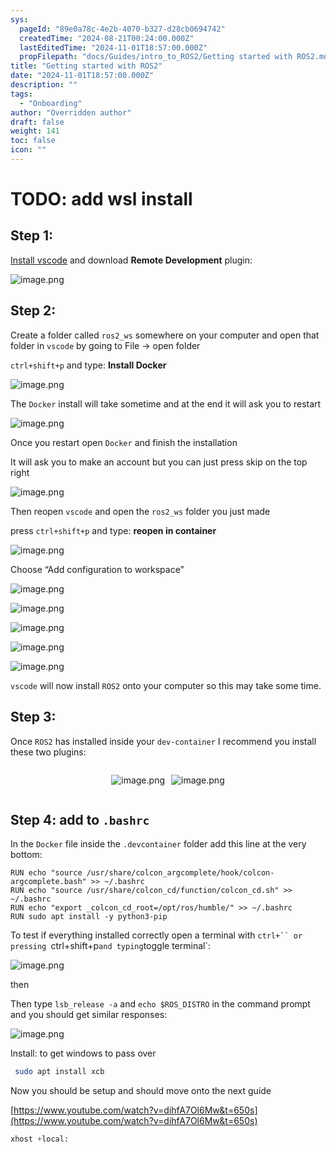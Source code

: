 ```yaml
---
sys:
  pageId: "89e0a78c-4e2b-4070-b327-d28cb0694742"
  createdTime: "2024-08-21T00:24:00.000Z"
  lastEditedTime: "2024-11-01T18:57:00.000Z"
  propFilepath: "docs/Guides/intro_to_ROS2/Getting started with ROS2.md"
title: "Getting started with ROS2"
date: "2024-11-01T18:57:00.000Z"
description: ""
tags:
  - "Onboarding"
author: "Overridden author"
draft: false
weight: 141
toc: false
icon: ""
---
```


# TODO: add wsl install

## Step 1:

[Install vscode](https://code.visualstudio.com/download) and download **Remote Development** plugin:

![image.png](https://prod-files-secure.s3.us-west-2.amazonaws.com/d518164a-d88e-44d1-a4ee-3adb3bd8bce0/efb52993-1881-4a40-b95e-6f020334f022/image.png?X-Amz-Algorithm=AWS4-HMAC-SHA256&X-Amz-Content-Sha256=UNSIGNED-PAYLOAD&X-Amz-Credential=ASIAZI2LB466Q25KDL3C%2F20250213%2Fus-west-2%2Fs3%2Faws4_request&X-Amz-Date=20250213T181030Z&X-Amz-Expires=3600&X-Amz-Security-Token=IQoJb3JpZ2luX2VjEPL%2F%2F%2F%2F%2F%2F%2F%2F%2F%2FwEaCXVzLXdlc3QtMiJIMEYCIQC87UaZhw%2FVB8FQEoIpJ5cz6pIk3N9tXh1dCO436perLwIhAM92msiww6ZQyMlaGxbWBmXi86NmAi5IqttOy6mIS%2FHyKv8DCBsQABoMNjM3NDIzMTgzODA1Igxoa3A4%2BNAIrnJMAasq3ANgos85MWwDxrD9ip5pDTASlL1uVgIP0q5AP02OOwq%2BHyNJgIcTKAfPiGUmKjMU70jcRjnVAWt7cq%2BhdQlUV639K1iqTMavPXZkt8EVjMWPZSH6TPgSx%2Fp3yS8b34eOiMN6CO1t5LEtEz3r8w70Aa9ktnPsYdRGWK4YnlthTheAk7FaPKr7R1x88r4V%2FVhFr08msypalot%2FwMzNCam3Nhh%2BHVXuVxgE7kk0UgNk8jshAYl8WYa88xh1SPGgUj1XQFpqMW8OXRxdlWuSaItvU6qVEqZSGQrdR8GpTU8Ya%2BL1D8wrBseT0NaLEclkNgEUv93iOVgVxG7JQ5FK3fW6bbgzy1E4PMvDcxyuToCpulsaMLYEmlh5IMzC8Zgoo7z3XrvrFzsQKYw2DWsgP71%2Fnb5ze3%2FbgDnwd44Yvnpas6X4ZTcACyUOf76OFCN7W5cm%2FF%2Fag1FCrNfadGgxbqfntNc9a1%2BJeM6NLImo%2BS%2B5aENLhBAZL3K9EZOK5Rl6UXXTw77rHZa01%2FDCIGzItfSDkXTPs4pVa0tkDo1xeOtwNs8w%2BTMpDKBsnrAT12xIe1hWM4ETIEs0nK3K2F%2F3ClaneZ%2Fq5lYgprs4mCikVHDtzqDSizoc1AshZBTIChJYXDCC37i9BjqkASo6ebX1B5j6bS4AeqOL3jq88YHbvKHian0icQ8dL8BG%2Bgpk%2FtAyDEVlwEwcNNTXkKuWWdL%2FWHlyQCViA2jwFYyfikdYtJoDJlRBXAcCmVNVEZ6Eo3IKAJm6LXmttZTJzwCmnzvGEbpOPLAAjVC5JkAIR8GeuGDrTTuLeO1Ei0i3qAxGnrroa4TCCt3eYMUvEUiSdjJMmDnrxnTRGwNXS5SYlwoh&X-Amz-Signature=558d13f7b075da949c5e643cb8d07c0006482c85012549a4990d48667d2abc41&X-Amz-SignedHeaders=host&x-id=GetObject)

## Step 2:

Create a folder called `ros2_ws` somewhere on your computer and open that folder in `vscode` by going to File → open folder 

`ctrl+shift+p` and type: **Install Docker**

![image.png](https://prod-files-secure.s3.us-west-2.amazonaws.com/d518164a-d88e-44d1-a4ee-3adb3bd8bce0/2269dc0e-1cd5-47ff-bceb-c04ad9b2eab0/image.png?X-Amz-Algorithm=AWS4-HMAC-SHA256&X-Amz-Content-Sha256=UNSIGNED-PAYLOAD&X-Amz-Credential=ASIAZI2LB466Q25KDL3C%2F20250213%2Fus-west-2%2Fs3%2Faws4_request&X-Amz-Date=20250213T181030Z&X-Amz-Expires=3600&X-Amz-Security-Token=IQoJb3JpZ2luX2VjEPL%2F%2F%2F%2F%2F%2F%2F%2F%2F%2FwEaCXVzLXdlc3QtMiJIMEYCIQC87UaZhw%2FVB8FQEoIpJ5cz6pIk3N9tXh1dCO436perLwIhAM92msiww6ZQyMlaGxbWBmXi86NmAi5IqttOy6mIS%2FHyKv8DCBsQABoMNjM3NDIzMTgzODA1Igxoa3A4%2BNAIrnJMAasq3ANgos85MWwDxrD9ip5pDTASlL1uVgIP0q5AP02OOwq%2BHyNJgIcTKAfPiGUmKjMU70jcRjnVAWt7cq%2BhdQlUV639K1iqTMavPXZkt8EVjMWPZSH6TPgSx%2Fp3yS8b34eOiMN6CO1t5LEtEz3r8w70Aa9ktnPsYdRGWK4YnlthTheAk7FaPKr7R1x88r4V%2FVhFr08msypalot%2FwMzNCam3Nhh%2BHVXuVxgE7kk0UgNk8jshAYl8WYa88xh1SPGgUj1XQFpqMW8OXRxdlWuSaItvU6qVEqZSGQrdR8GpTU8Ya%2BL1D8wrBseT0NaLEclkNgEUv93iOVgVxG7JQ5FK3fW6bbgzy1E4PMvDcxyuToCpulsaMLYEmlh5IMzC8Zgoo7z3XrvrFzsQKYw2DWsgP71%2Fnb5ze3%2FbgDnwd44Yvnpas6X4ZTcACyUOf76OFCN7W5cm%2FF%2Fag1FCrNfadGgxbqfntNc9a1%2BJeM6NLImo%2BS%2B5aENLhBAZL3K9EZOK5Rl6UXXTw77rHZa01%2FDCIGzItfSDkXTPs4pVa0tkDo1xeOtwNs8w%2BTMpDKBsnrAT12xIe1hWM4ETIEs0nK3K2F%2F3ClaneZ%2Fq5lYgprs4mCikVHDtzqDSizoc1AshZBTIChJYXDCC37i9BjqkASo6ebX1B5j6bS4AeqOL3jq88YHbvKHian0icQ8dL8BG%2Bgpk%2FtAyDEVlwEwcNNTXkKuWWdL%2FWHlyQCViA2jwFYyfikdYtJoDJlRBXAcCmVNVEZ6Eo3IKAJm6LXmttZTJzwCmnzvGEbpOPLAAjVC5JkAIR8GeuGDrTTuLeO1Ei0i3qAxGnrroa4TCCt3eYMUvEUiSdjJMmDnrxnTRGwNXS5SYlwoh&X-Amz-Signature=a775b28146bb07c2cf02818f86c93d06b1a62c94ec9bae4d477d4b8fecbcc01d&X-Amz-SignedHeaders=host&x-id=GetObject)

The `Docker` install will take sometime and at the end it will ask you to restart

![image.png](https://prod-files-secure.s3.us-west-2.amazonaws.com/d518164a-d88e-44d1-a4ee-3adb3bd8bce0/ed233f78-be33-4b1f-b89c-9c346c0e961e/image.png?X-Amz-Algorithm=AWS4-HMAC-SHA256&X-Amz-Content-Sha256=UNSIGNED-PAYLOAD&X-Amz-Credential=ASIAZI2LB466Q25KDL3C%2F20250213%2Fus-west-2%2Fs3%2Faws4_request&X-Amz-Date=20250213T181030Z&X-Amz-Expires=3600&X-Amz-Security-Token=IQoJb3JpZ2luX2VjEPL%2F%2F%2F%2F%2F%2F%2F%2F%2F%2FwEaCXVzLXdlc3QtMiJIMEYCIQC87UaZhw%2FVB8FQEoIpJ5cz6pIk3N9tXh1dCO436perLwIhAM92msiww6ZQyMlaGxbWBmXi86NmAi5IqttOy6mIS%2FHyKv8DCBsQABoMNjM3NDIzMTgzODA1Igxoa3A4%2BNAIrnJMAasq3ANgos85MWwDxrD9ip5pDTASlL1uVgIP0q5AP02OOwq%2BHyNJgIcTKAfPiGUmKjMU70jcRjnVAWt7cq%2BhdQlUV639K1iqTMavPXZkt8EVjMWPZSH6TPgSx%2Fp3yS8b34eOiMN6CO1t5LEtEz3r8w70Aa9ktnPsYdRGWK4YnlthTheAk7FaPKr7R1x88r4V%2FVhFr08msypalot%2FwMzNCam3Nhh%2BHVXuVxgE7kk0UgNk8jshAYl8WYa88xh1SPGgUj1XQFpqMW8OXRxdlWuSaItvU6qVEqZSGQrdR8GpTU8Ya%2BL1D8wrBseT0NaLEclkNgEUv93iOVgVxG7JQ5FK3fW6bbgzy1E4PMvDcxyuToCpulsaMLYEmlh5IMzC8Zgoo7z3XrvrFzsQKYw2DWsgP71%2Fnb5ze3%2FbgDnwd44Yvnpas6X4ZTcACyUOf76OFCN7W5cm%2FF%2Fag1FCrNfadGgxbqfntNc9a1%2BJeM6NLImo%2BS%2B5aENLhBAZL3K9EZOK5Rl6UXXTw77rHZa01%2FDCIGzItfSDkXTPs4pVa0tkDo1xeOtwNs8w%2BTMpDKBsnrAT12xIe1hWM4ETIEs0nK3K2F%2F3ClaneZ%2Fq5lYgprs4mCikVHDtzqDSizoc1AshZBTIChJYXDCC37i9BjqkASo6ebX1B5j6bS4AeqOL3jq88YHbvKHian0icQ8dL8BG%2Bgpk%2FtAyDEVlwEwcNNTXkKuWWdL%2FWHlyQCViA2jwFYyfikdYtJoDJlRBXAcCmVNVEZ6Eo3IKAJm6LXmttZTJzwCmnzvGEbpOPLAAjVC5JkAIR8GeuGDrTTuLeO1Ei0i3qAxGnrroa4TCCt3eYMUvEUiSdjJMmDnrxnTRGwNXS5SYlwoh&X-Amz-Signature=1a3ae456fbdf7155b5839326e9b521f5432185b2defa0132654616dc347b074d&X-Amz-SignedHeaders=host&x-id=GetObject)

Once you restart open `Docker` and finish the installation

It will ask you to make an account but you can just press skip on the top right

![image.png](https://prod-files-secure.s3.us-west-2.amazonaws.com/d518164a-d88e-44d1-a4ee-3adb3bd8bce0/21010ad9-1659-4fd9-9f59-9932a09b2a3d/image.png?X-Amz-Algorithm=AWS4-HMAC-SHA256&X-Amz-Content-Sha256=UNSIGNED-PAYLOAD&X-Amz-Credential=ASIAZI2LB466Q25KDL3C%2F20250213%2Fus-west-2%2Fs3%2Faws4_request&X-Amz-Date=20250213T181030Z&X-Amz-Expires=3600&X-Amz-Security-Token=IQoJb3JpZ2luX2VjEPL%2F%2F%2F%2F%2F%2F%2F%2F%2F%2FwEaCXVzLXdlc3QtMiJIMEYCIQC87UaZhw%2FVB8FQEoIpJ5cz6pIk3N9tXh1dCO436perLwIhAM92msiww6ZQyMlaGxbWBmXi86NmAi5IqttOy6mIS%2FHyKv8DCBsQABoMNjM3NDIzMTgzODA1Igxoa3A4%2BNAIrnJMAasq3ANgos85MWwDxrD9ip5pDTASlL1uVgIP0q5AP02OOwq%2BHyNJgIcTKAfPiGUmKjMU70jcRjnVAWt7cq%2BhdQlUV639K1iqTMavPXZkt8EVjMWPZSH6TPgSx%2Fp3yS8b34eOiMN6CO1t5LEtEz3r8w70Aa9ktnPsYdRGWK4YnlthTheAk7FaPKr7R1x88r4V%2FVhFr08msypalot%2FwMzNCam3Nhh%2BHVXuVxgE7kk0UgNk8jshAYl8WYa88xh1SPGgUj1XQFpqMW8OXRxdlWuSaItvU6qVEqZSGQrdR8GpTU8Ya%2BL1D8wrBseT0NaLEclkNgEUv93iOVgVxG7JQ5FK3fW6bbgzy1E4PMvDcxyuToCpulsaMLYEmlh5IMzC8Zgoo7z3XrvrFzsQKYw2DWsgP71%2Fnb5ze3%2FbgDnwd44Yvnpas6X4ZTcACyUOf76OFCN7W5cm%2FF%2Fag1FCrNfadGgxbqfntNc9a1%2BJeM6NLImo%2BS%2B5aENLhBAZL3K9EZOK5Rl6UXXTw77rHZa01%2FDCIGzItfSDkXTPs4pVa0tkDo1xeOtwNs8w%2BTMpDKBsnrAT12xIe1hWM4ETIEs0nK3K2F%2F3ClaneZ%2Fq5lYgprs4mCikVHDtzqDSizoc1AshZBTIChJYXDCC37i9BjqkASo6ebX1B5j6bS4AeqOL3jq88YHbvKHian0icQ8dL8BG%2Bgpk%2FtAyDEVlwEwcNNTXkKuWWdL%2FWHlyQCViA2jwFYyfikdYtJoDJlRBXAcCmVNVEZ6Eo3IKAJm6LXmttZTJzwCmnzvGEbpOPLAAjVC5JkAIR8GeuGDrTTuLeO1Ei0i3qAxGnrroa4TCCt3eYMUvEUiSdjJMmDnrxnTRGwNXS5SYlwoh&X-Amz-Signature=f751a11df4cb2a5aad495ad8ef1e3f5ecc78fa41d43030e5216246a1bcc98dc6&X-Amz-SignedHeaders=host&x-id=GetObject)

Then reopen `vscode` and open the `ros2_ws` folder you just made

press `ctrl+shift+p` and type: **reopen in container**

![image.png](https://prod-files-secure.s3.us-west-2.amazonaws.com/d518164a-d88e-44d1-a4ee-3adb3bd8bce0/4e93b8c2-41ad-488c-8095-c74205196118/image.png?X-Amz-Algorithm=AWS4-HMAC-SHA256&X-Amz-Content-Sha256=UNSIGNED-PAYLOAD&X-Amz-Credential=ASIAZI2LB466Q25KDL3C%2F20250213%2Fus-west-2%2Fs3%2Faws4_request&X-Amz-Date=20250213T181030Z&X-Amz-Expires=3600&X-Amz-Security-Token=IQoJb3JpZ2luX2VjEPL%2F%2F%2F%2F%2F%2F%2F%2F%2F%2FwEaCXVzLXdlc3QtMiJIMEYCIQC87UaZhw%2FVB8FQEoIpJ5cz6pIk3N9tXh1dCO436perLwIhAM92msiww6ZQyMlaGxbWBmXi86NmAi5IqttOy6mIS%2FHyKv8DCBsQABoMNjM3NDIzMTgzODA1Igxoa3A4%2BNAIrnJMAasq3ANgos85MWwDxrD9ip5pDTASlL1uVgIP0q5AP02OOwq%2BHyNJgIcTKAfPiGUmKjMU70jcRjnVAWt7cq%2BhdQlUV639K1iqTMavPXZkt8EVjMWPZSH6TPgSx%2Fp3yS8b34eOiMN6CO1t5LEtEz3r8w70Aa9ktnPsYdRGWK4YnlthTheAk7FaPKr7R1x88r4V%2FVhFr08msypalot%2FwMzNCam3Nhh%2BHVXuVxgE7kk0UgNk8jshAYl8WYa88xh1SPGgUj1XQFpqMW8OXRxdlWuSaItvU6qVEqZSGQrdR8GpTU8Ya%2BL1D8wrBseT0NaLEclkNgEUv93iOVgVxG7JQ5FK3fW6bbgzy1E4PMvDcxyuToCpulsaMLYEmlh5IMzC8Zgoo7z3XrvrFzsQKYw2DWsgP71%2Fnb5ze3%2FbgDnwd44Yvnpas6X4ZTcACyUOf76OFCN7W5cm%2FF%2Fag1FCrNfadGgxbqfntNc9a1%2BJeM6NLImo%2BS%2B5aENLhBAZL3K9EZOK5Rl6UXXTw77rHZa01%2FDCIGzItfSDkXTPs4pVa0tkDo1xeOtwNs8w%2BTMpDKBsnrAT12xIe1hWM4ETIEs0nK3K2F%2F3ClaneZ%2Fq5lYgprs4mCikVHDtzqDSizoc1AshZBTIChJYXDCC37i9BjqkASo6ebX1B5j6bS4AeqOL3jq88YHbvKHian0icQ8dL8BG%2Bgpk%2FtAyDEVlwEwcNNTXkKuWWdL%2FWHlyQCViA2jwFYyfikdYtJoDJlRBXAcCmVNVEZ6Eo3IKAJm6LXmttZTJzwCmnzvGEbpOPLAAjVC5JkAIR8GeuGDrTTuLeO1Ei0i3qAxGnrroa4TCCt3eYMUvEUiSdjJMmDnrxnTRGwNXS5SYlwoh&X-Amz-Signature=6ee3632e2e106efeaa65ea3eb7182850178acdc255e3228f3bbf9b5d7eb5e1a9&X-Amz-SignedHeaders=host&x-id=GetObject)

Choose “Add configuration to workspace”

![image.png](https://prod-files-secure.s3.us-west-2.amazonaws.com/d518164a-d88e-44d1-a4ee-3adb3bd8bce0/9560b282-5060-4989-ba37-97e7b2c22476/image.png?X-Amz-Algorithm=AWS4-HMAC-SHA256&X-Amz-Content-Sha256=UNSIGNED-PAYLOAD&X-Amz-Credential=ASIAZI2LB466Q25KDL3C%2F20250213%2Fus-west-2%2Fs3%2Faws4_request&X-Amz-Date=20250213T181030Z&X-Amz-Expires=3600&X-Amz-Security-Token=IQoJb3JpZ2luX2VjEPL%2F%2F%2F%2F%2F%2F%2F%2F%2F%2FwEaCXVzLXdlc3QtMiJIMEYCIQC87UaZhw%2FVB8FQEoIpJ5cz6pIk3N9tXh1dCO436perLwIhAM92msiww6ZQyMlaGxbWBmXi86NmAi5IqttOy6mIS%2FHyKv8DCBsQABoMNjM3NDIzMTgzODA1Igxoa3A4%2BNAIrnJMAasq3ANgos85MWwDxrD9ip5pDTASlL1uVgIP0q5AP02OOwq%2BHyNJgIcTKAfPiGUmKjMU70jcRjnVAWt7cq%2BhdQlUV639K1iqTMavPXZkt8EVjMWPZSH6TPgSx%2Fp3yS8b34eOiMN6CO1t5LEtEz3r8w70Aa9ktnPsYdRGWK4YnlthTheAk7FaPKr7R1x88r4V%2FVhFr08msypalot%2FwMzNCam3Nhh%2BHVXuVxgE7kk0UgNk8jshAYl8WYa88xh1SPGgUj1XQFpqMW8OXRxdlWuSaItvU6qVEqZSGQrdR8GpTU8Ya%2BL1D8wrBseT0NaLEclkNgEUv93iOVgVxG7JQ5FK3fW6bbgzy1E4PMvDcxyuToCpulsaMLYEmlh5IMzC8Zgoo7z3XrvrFzsQKYw2DWsgP71%2Fnb5ze3%2FbgDnwd44Yvnpas6X4ZTcACyUOf76OFCN7W5cm%2FF%2Fag1FCrNfadGgxbqfntNc9a1%2BJeM6NLImo%2BS%2B5aENLhBAZL3K9EZOK5Rl6UXXTw77rHZa01%2FDCIGzItfSDkXTPs4pVa0tkDo1xeOtwNs8w%2BTMpDKBsnrAT12xIe1hWM4ETIEs0nK3K2F%2F3ClaneZ%2Fq5lYgprs4mCikVHDtzqDSizoc1AshZBTIChJYXDCC37i9BjqkASo6ebX1B5j6bS4AeqOL3jq88YHbvKHian0icQ8dL8BG%2Bgpk%2FtAyDEVlwEwcNNTXkKuWWdL%2FWHlyQCViA2jwFYyfikdYtJoDJlRBXAcCmVNVEZ6Eo3IKAJm6LXmttZTJzwCmnzvGEbpOPLAAjVC5JkAIR8GeuGDrTTuLeO1Ei0i3qAxGnrroa4TCCt3eYMUvEUiSdjJMmDnrxnTRGwNXS5SYlwoh&X-Amz-Signature=6d9b78eb0f3b4f06d7d97a59b872bc17f3060ad8e22dc43d149af3f8fc2f0f7a&X-Amz-SignedHeaders=host&x-id=GetObject)

![image.png](https://prod-files-secure.s3.us-west-2.amazonaws.com/d518164a-d88e-44d1-a4ee-3adb3bd8bce0/2ee63f81-886b-48e8-a553-dc6e5eac99e4/image.png?X-Amz-Algorithm=AWS4-HMAC-SHA256&X-Amz-Content-Sha256=UNSIGNED-PAYLOAD&X-Amz-Credential=ASIAZI2LB466Q25KDL3C%2F20250213%2Fus-west-2%2Fs3%2Faws4_request&X-Amz-Date=20250213T181030Z&X-Amz-Expires=3600&X-Amz-Security-Token=IQoJb3JpZ2luX2VjEPL%2F%2F%2F%2F%2F%2F%2F%2F%2F%2FwEaCXVzLXdlc3QtMiJIMEYCIQC87UaZhw%2FVB8FQEoIpJ5cz6pIk3N9tXh1dCO436perLwIhAM92msiww6ZQyMlaGxbWBmXi86NmAi5IqttOy6mIS%2FHyKv8DCBsQABoMNjM3NDIzMTgzODA1Igxoa3A4%2BNAIrnJMAasq3ANgos85MWwDxrD9ip5pDTASlL1uVgIP0q5AP02OOwq%2BHyNJgIcTKAfPiGUmKjMU70jcRjnVAWt7cq%2BhdQlUV639K1iqTMavPXZkt8EVjMWPZSH6TPgSx%2Fp3yS8b34eOiMN6CO1t5LEtEz3r8w70Aa9ktnPsYdRGWK4YnlthTheAk7FaPKr7R1x88r4V%2FVhFr08msypalot%2FwMzNCam3Nhh%2BHVXuVxgE7kk0UgNk8jshAYl8WYa88xh1SPGgUj1XQFpqMW8OXRxdlWuSaItvU6qVEqZSGQrdR8GpTU8Ya%2BL1D8wrBseT0NaLEclkNgEUv93iOVgVxG7JQ5FK3fW6bbgzy1E4PMvDcxyuToCpulsaMLYEmlh5IMzC8Zgoo7z3XrvrFzsQKYw2DWsgP71%2Fnb5ze3%2FbgDnwd44Yvnpas6X4ZTcACyUOf76OFCN7W5cm%2FF%2Fag1FCrNfadGgxbqfntNc9a1%2BJeM6NLImo%2BS%2B5aENLhBAZL3K9EZOK5Rl6UXXTw77rHZa01%2FDCIGzItfSDkXTPs4pVa0tkDo1xeOtwNs8w%2BTMpDKBsnrAT12xIe1hWM4ETIEs0nK3K2F%2F3ClaneZ%2Fq5lYgprs4mCikVHDtzqDSizoc1AshZBTIChJYXDCC37i9BjqkASo6ebX1B5j6bS4AeqOL3jq88YHbvKHian0icQ8dL8BG%2Bgpk%2FtAyDEVlwEwcNNTXkKuWWdL%2FWHlyQCViA2jwFYyfikdYtJoDJlRBXAcCmVNVEZ6Eo3IKAJm6LXmttZTJzwCmnzvGEbpOPLAAjVC5JkAIR8GeuGDrTTuLeO1Ei0i3qAxGnrroa4TCCt3eYMUvEUiSdjJMmDnrxnTRGwNXS5SYlwoh&X-Amz-Signature=9c6484fc572d78a44ea5ba3c3b264c1b52ab063d1d8ef33f2382e0bb03eb7a1c&X-Amz-SignedHeaders=host&x-id=GetObject)

![image.png](https://prod-files-secure.s3.us-west-2.amazonaws.com/d518164a-d88e-44d1-a4ee-3adb3bd8bce0/ae1580b2-b048-407e-aed9-b584224a7a04/image.png?X-Amz-Algorithm=AWS4-HMAC-SHA256&X-Amz-Content-Sha256=UNSIGNED-PAYLOAD&X-Amz-Credential=ASIAZI2LB466Q25KDL3C%2F20250213%2Fus-west-2%2Fs3%2Faws4_request&X-Amz-Date=20250213T181030Z&X-Amz-Expires=3600&X-Amz-Security-Token=IQoJb3JpZ2luX2VjEPL%2F%2F%2F%2F%2F%2F%2F%2F%2F%2FwEaCXVzLXdlc3QtMiJIMEYCIQC87UaZhw%2FVB8FQEoIpJ5cz6pIk3N9tXh1dCO436perLwIhAM92msiww6ZQyMlaGxbWBmXi86NmAi5IqttOy6mIS%2FHyKv8DCBsQABoMNjM3NDIzMTgzODA1Igxoa3A4%2BNAIrnJMAasq3ANgos85MWwDxrD9ip5pDTASlL1uVgIP0q5AP02OOwq%2BHyNJgIcTKAfPiGUmKjMU70jcRjnVAWt7cq%2BhdQlUV639K1iqTMavPXZkt8EVjMWPZSH6TPgSx%2Fp3yS8b34eOiMN6CO1t5LEtEz3r8w70Aa9ktnPsYdRGWK4YnlthTheAk7FaPKr7R1x88r4V%2FVhFr08msypalot%2FwMzNCam3Nhh%2BHVXuVxgE7kk0UgNk8jshAYl8WYa88xh1SPGgUj1XQFpqMW8OXRxdlWuSaItvU6qVEqZSGQrdR8GpTU8Ya%2BL1D8wrBseT0NaLEclkNgEUv93iOVgVxG7JQ5FK3fW6bbgzy1E4PMvDcxyuToCpulsaMLYEmlh5IMzC8Zgoo7z3XrvrFzsQKYw2DWsgP71%2Fnb5ze3%2FbgDnwd44Yvnpas6X4ZTcACyUOf76OFCN7W5cm%2FF%2Fag1FCrNfadGgxbqfntNc9a1%2BJeM6NLImo%2BS%2B5aENLhBAZL3K9EZOK5Rl6UXXTw77rHZa01%2FDCIGzItfSDkXTPs4pVa0tkDo1xeOtwNs8w%2BTMpDKBsnrAT12xIe1hWM4ETIEs0nK3K2F%2F3ClaneZ%2Fq5lYgprs4mCikVHDtzqDSizoc1AshZBTIChJYXDCC37i9BjqkASo6ebX1B5j6bS4AeqOL3jq88YHbvKHian0icQ8dL8BG%2Bgpk%2FtAyDEVlwEwcNNTXkKuWWdL%2FWHlyQCViA2jwFYyfikdYtJoDJlRBXAcCmVNVEZ6Eo3IKAJm6LXmttZTJzwCmnzvGEbpOPLAAjVC5JkAIR8GeuGDrTTuLeO1Ei0i3qAxGnrroa4TCCt3eYMUvEUiSdjJMmDnrxnTRGwNXS5SYlwoh&X-Amz-Signature=a76b6e89ff5fca3416ebda81662469f0619405472110a28b30a76ad621b3dc26&X-Amz-SignedHeaders=host&x-id=GetObject)

![image.png](https://prod-files-secure.s3.us-west-2.amazonaws.com/d518164a-d88e-44d1-a4ee-3adb3bd8bce0/53255b28-f75e-430f-b9e3-c0ac8577e42b/image.png?X-Amz-Algorithm=AWS4-HMAC-SHA256&X-Amz-Content-Sha256=UNSIGNED-PAYLOAD&X-Amz-Credential=ASIAZI2LB466Q25KDL3C%2F20250213%2Fus-west-2%2Fs3%2Faws4_request&X-Amz-Date=20250213T181030Z&X-Amz-Expires=3600&X-Amz-Security-Token=IQoJb3JpZ2luX2VjEPL%2F%2F%2F%2F%2F%2F%2F%2F%2F%2FwEaCXVzLXdlc3QtMiJIMEYCIQC87UaZhw%2FVB8FQEoIpJ5cz6pIk3N9tXh1dCO436perLwIhAM92msiww6ZQyMlaGxbWBmXi86NmAi5IqttOy6mIS%2FHyKv8DCBsQABoMNjM3NDIzMTgzODA1Igxoa3A4%2BNAIrnJMAasq3ANgos85MWwDxrD9ip5pDTASlL1uVgIP0q5AP02OOwq%2BHyNJgIcTKAfPiGUmKjMU70jcRjnVAWt7cq%2BhdQlUV639K1iqTMavPXZkt8EVjMWPZSH6TPgSx%2Fp3yS8b34eOiMN6CO1t5LEtEz3r8w70Aa9ktnPsYdRGWK4YnlthTheAk7FaPKr7R1x88r4V%2FVhFr08msypalot%2FwMzNCam3Nhh%2BHVXuVxgE7kk0UgNk8jshAYl8WYa88xh1SPGgUj1XQFpqMW8OXRxdlWuSaItvU6qVEqZSGQrdR8GpTU8Ya%2BL1D8wrBseT0NaLEclkNgEUv93iOVgVxG7JQ5FK3fW6bbgzy1E4PMvDcxyuToCpulsaMLYEmlh5IMzC8Zgoo7z3XrvrFzsQKYw2DWsgP71%2Fnb5ze3%2FbgDnwd44Yvnpas6X4ZTcACyUOf76OFCN7W5cm%2FF%2Fag1FCrNfadGgxbqfntNc9a1%2BJeM6NLImo%2BS%2B5aENLhBAZL3K9EZOK5Rl6UXXTw77rHZa01%2FDCIGzItfSDkXTPs4pVa0tkDo1xeOtwNs8w%2BTMpDKBsnrAT12xIe1hWM4ETIEs0nK3K2F%2F3ClaneZ%2Fq5lYgprs4mCikVHDtzqDSizoc1AshZBTIChJYXDCC37i9BjqkASo6ebX1B5j6bS4AeqOL3jq88YHbvKHian0icQ8dL8BG%2Bgpk%2FtAyDEVlwEwcNNTXkKuWWdL%2FWHlyQCViA2jwFYyfikdYtJoDJlRBXAcCmVNVEZ6Eo3IKAJm6LXmttZTJzwCmnzvGEbpOPLAAjVC5JkAIR8GeuGDrTTuLeO1Ei0i3qAxGnrroa4TCCt3eYMUvEUiSdjJMmDnrxnTRGwNXS5SYlwoh&X-Amz-Signature=00016af68a3de0550ac19d88e83542d6f6083b3f2026b1b282ee42cae2f4fcaa&X-Amz-SignedHeaders=host&x-id=GetObject)

![image.png](https://prod-files-secure.s3.us-west-2.amazonaws.com/d518164a-d88e-44d1-a4ee-3adb3bd8bce0/7c562767-5af9-4ffb-97d1-327bcdf4ee00/image.png?X-Amz-Algorithm=AWS4-HMAC-SHA256&X-Amz-Content-Sha256=UNSIGNED-PAYLOAD&X-Amz-Credential=ASIAZI2LB466Q25KDL3C%2F20250213%2Fus-west-2%2Fs3%2Faws4_request&X-Amz-Date=20250213T181030Z&X-Amz-Expires=3600&X-Amz-Security-Token=IQoJb3JpZ2luX2VjEPL%2F%2F%2F%2F%2F%2F%2F%2F%2F%2FwEaCXVzLXdlc3QtMiJIMEYCIQC87UaZhw%2FVB8FQEoIpJ5cz6pIk3N9tXh1dCO436perLwIhAM92msiww6ZQyMlaGxbWBmXi86NmAi5IqttOy6mIS%2FHyKv8DCBsQABoMNjM3NDIzMTgzODA1Igxoa3A4%2BNAIrnJMAasq3ANgos85MWwDxrD9ip5pDTASlL1uVgIP0q5AP02OOwq%2BHyNJgIcTKAfPiGUmKjMU70jcRjnVAWt7cq%2BhdQlUV639K1iqTMavPXZkt8EVjMWPZSH6TPgSx%2Fp3yS8b34eOiMN6CO1t5LEtEz3r8w70Aa9ktnPsYdRGWK4YnlthTheAk7FaPKr7R1x88r4V%2FVhFr08msypalot%2FwMzNCam3Nhh%2BHVXuVxgE7kk0UgNk8jshAYl8WYa88xh1SPGgUj1XQFpqMW8OXRxdlWuSaItvU6qVEqZSGQrdR8GpTU8Ya%2BL1D8wrBseT0NaLEclkNgEUv93iOVgVxG7JQ5FK3fW6bbgzy1E4PMvDcxyuToCpulsaMLYEmlh5IMzC8Zgoo7z3XrvrFzsQKYw2DWsgP71%2Fnb5ze3%2FbgDnwd44Yvnpas6X4ZTcACyUOf76OFCN7W5cm%2FF%2Fag1FCrNfadGgxbqfntNc9a1%2BJeM6NLImo%2BS%2B5aENLhBAZL3K9EZOK5Rl6UXXTw77rHZa01%2FDCIGzItfSDkXTPs4pVa0tkDo1xeOtwNs8w%2BTMpDKBsnrAT12xIe1hWM4ETIEs0nK3K2F%2F3ClaneZ%2Fq5lYgprs4mCikVHDtzqDSizoc1AshZBTIChJYXDCC37i9BjqkASo6ebX1B5j6bS4AeqOL3jq88YHbvKHian0icQ8dL8BG%2Bgpk%2FtAyDEVlwEwcNNTXkKuWWdL%2FWHlyQCViA2jwFYyfikdYtJoDJlRBXAcCmVNVEZ6Eo3IKAJm6LXmttZTJzwCmnzvGEbpOPLAAjVC5JkAIR8GeuGDrTTuLeO1Ei0i3qAxGnrroa4TCCt3eYMUvEUiSdjJMmDnrxnTRGwNXS5SYlwoh&X-Amz-Signature=77a0423f9d1316fe166b6e3ed0f5f93efb1d6b3551b81fbe7b8f40182662009d&X-Amz-SignedHeaders=host&x-id=GetObject)

`vscode` will now install `ROS2` onto your computer so this may take some time.

## Step 3:

Once `ROS2` has installed inside your `dev-container` I recommend you install these two plugins:

<div style="display: flex;flex-direction: row; column-gap:10px; max-width: 630px;justify-content: center;">
<div>

![image.png](https://prod-files-secure.s3.us-west-2.amazonaws.com/d518164a-d88e-44d1-a4ee-3adb3bd8bce0/3fc3d550-5a54-4ba1-ba6b-faa01cdb7369/image.png?X-Amz-Algorithm=AWS4-HMAC-SHA256&X-Amz-Content-Sha256=UNSIGNED-PAYLOAD&X-Amz-Credential=ASIAZI2LB466RDA23DAA%2F20250213%2Fus-west-2%2Fs3%2Faws4_request&X-Amz-Date=20250213T181032Z&X-Amz-Expires=3600&X-Amz-Security-Token=IQoJb3JpZ2luX2VjEPL%2F%2F%2F%2F%2F%2F%2F%2F%2F%2FwEaCXVzLXdlc3QtMiJHMEUCICEdt8B5Ekj%2Fag2CoKc%2BGc6WTN7ZqJyrMjAoZwiPS0LoAiEA%2B8uLNESGQaUSFDUHIKAM8cWnmb3VTSAoMWOqbHIhOI0q%2FwMIGxAAGgw2Mzc0MjMxODM4MDUiDEIesWAMTWYHr56p%2ByrcA1tcIr0DyzE%2FLusChZSxy8ywPWnkyktQSdvy9k%2BOfjLmtGVP4ZXHF4FiJDvQUkbKsLKYT%2Fm9W9LwrBLx%2FTUVzDXsSLVZrGaClqaZOjINTenuWT6sGp6jvicJAvTRBLX%2B%2FxnmYMgUzZE0LQptSUHsjpvHliXuKI7DqFScPuersVyjnm4fnOyIxd1qdhASY2Y1qL3SQMTM%2B64sPPKIgQlKZtqEgKNIexzDHE7g2KmkPTT%2FmkwlVE0iyZ6%2FkqomcWudJkOVQAMCONLJWw%2FLVOuXNIAwvXFNU4BWsHS0McoBVvqCP%2FpnwBEwJAEaCCBIRlBdi95PFM2hQNQuVcEjIG9p0LEjNrwZ%2FwiAo8rf1HOfKbCB%2Fv7cwBUGV6Ec6IATG1ZdFeG9X7Cqun0fkEMmv0XCIpnGfdwQAEHPiKAPgSuRtHJ0vyKHiLdbC1MmSRsIdRwBAFUXxuwep0oNz2i%2FlJFRYj150Wlqn8z61e46faqlMgRJNpS0S5iIbfCnc3y43CdXlSN3f28USbqtP5Q0e0VrnGUDOvTqUQgFqCrIbmu1LhDF4kNyGcxDP5zzUUlhiMRFfG1AhGFww78x7na8svAk4T%2BZbO8hw7X2O44MgapCFP4VkKoYBX6%2Fa9xwa8d7MOfeuL0GOqUBACGP5ABTNnUEZGV78x9ykajngQ3aOxZ9l%2FFPRBpzsRvu1nsJZ7fwcRvOGNntlJhtlgoEBbeiXHQCq7y%2FVKHJjiA1WF1R55Q56nEluzYba2oiFJfDJFxEpF109g7bnfzPCYEvq2kTy%2Bt8EEv1dYzycZylunPZ94RC1b1FgnoqHgYMrQrQzi5iGV7B%2B4uLwA9kk9TPcNOEvvzFPq8lZ7oexLUH8S%2FX&X-Amz-Signature=0c8a11f1f23dbe123e3d82ecf2641f7edd52c52a1cdcee9b4d9cff398a53a407&X-Amz-SignedHeaders=host&x-id=GetObject)

</div>
<div>

![image.png](https://prod-files-secure.s3.us-west-2.amazonaws.com/d518164a-d88e-44d1-a4ee-3adb3bd8bce0/d994cc66-13c2-4093-a5a3-f84cf4601a82/image.png?X-Amz-Algorithm=AWS4-HMAC-SHA256&X-Amz-Content-Sha256=UNSIGNED-PAYLOAD&X-Amz-Credential=ASIAZI2LB4665YDFWPDB%2F20250213%2Fus-west-2%2Fs3%2Faws4_request&X-Amz-Date=20250213T181032Z&X-Amz-Expires=3600&X-Amz-Security-Token=IQoJb3JpZ2luX2VjEPL%2F%2F%2F%2F%2F%2F%2F%2F%2F%2FwEaCXVzLXdlc3QtMiJGMEQCICiK4QJg3rN2MNvPmlqHD7lLiTlud5aqvsOTwCa%2FOYfrAiAHc8t0%2FwNB5LBHZ9aIAaaO%2F8aM5tsumeoqPy9QCN9yqCr%2FAwgbEAAaDDYzNzQyMzE4MzgwNSIMGuitIGvYQSUceKIIKtwDRzTvtkSPIy54Ayn4rDJVNm0DpDTgdP9naa4Qo9oR5H%2BrX1o808w8PQRnEVHqVBsAxRG35KQfoPD4fn0Uen45rR5iFoBXXcOqLlcSpArkYmgRUz2TzW%2Fpi%2BVecoVsruD9fBPm3GlaECWW5YwKl6Eem3vXaMcO2NB%2BJK4t4jsD67ADef%2BxdVow6ega5hr3I5%2FOPg4ZxMkVuURiSTVbu2ODI%2FgaqTvS8NxWI04xNuI2bd7%2FN5OAvuw1oNGH3DgBX%2BrwQXflpm2K3mR2Ju5GdHgG3VWSA5FgankL5W8PiSVoqLw%2FqtGk6fWuHt46OxXHqFpG4FjTTOB0gO3Q%2FmIxAPswMC%2BsNm7kFowsxArd1Gv%2FKUZoS4hQ2J41jjbHD8R1YW2WLpxpvrRxE8SH1HKuDhKHfFrOqOm9jncejjSqOMdI86PRWt62c7FrrnxMC5Agy3IXTo1RqFSBhaDf6SB5EH3jXV7A2hnpb8BpNFywcuIXsx%2FDQ2IFVfOf%2B20X%2FRcBcDrjGyXickNeZHo0G2F7pgDvsQpbIIx13b0msZ%2BA0nY4mpLAkUkxkMT%2FO1vNqupax%2BblHbvVRwNqDUYIoxR1PHTy7B%2F9I7WHIGkNwbWfwQu30HkIGMJLOdZsmJP6iiIwnt%2B4vQY6pgH%2BaD9OiLs1xG9KXx7rYIlJ4sfAjzFznIMUN22Pg2wp8nqB%2BUpAGRucVHbJUKG%2BbvQ5Z2Js%2B%2Fcs9S%2FlGHpgEoSNJis%2FcfsHsi9xQdAIFmdQ02xDbt2QXUEs3X2QGo%2BDTOpCYUHasOHs2%2BMaVg5l6doC3m1yN6dPFJDpZgCGazYlaqwJ6BBS%2FOAqEO5wFWfFsPt9zlM6MlmkiExBeNX2joNQ%2BPU1nODf&X-Amz-Signature=d750fb9f43f0c6abec1c8ff0acc03dc4da651a600ab011dcebe7d36d28f89e56&X-Amz-SignedHeaders=host&x-id=GetObject)

</div>
</div>

## Step 4: add to `.bashrc`

In the `Docker` file inside the `.devcontainer` folder add this line at the very bottom: 

```docker
RUN echo "source /usr/share/colcon_argcomplete/hook/colcon-argcomplete.bash" >> ~/.bashrc
RUN echo "source /usr/share/colcon_cd/function/colcon_cd.sh" >> ~/.bashrc
RUN echo "export _colcon_cd_root=/opt/ros/humble/" >> ~/.bashrc
RUN sudo apt install -y python3-pip 
```

To test if everything installed correctly open a terminal with `ctrl+`` or pressing `ctrl+shift+p` and typing `toggle terminal`:

![image.png](https://prod-files-secure.s3.us-west-2.amazonaws.com/d518164a-d88e-44d1-a4ee-3adb3bd8bce0/6a4943d8-b04e-4c02-9a58-775f3384d1a5/image.png?X-Amz-Algorithm=AWS4-HMAC-SHA256&X-Amz-Content-Sha256=UNSIGNED-PAYLOAD&X-Amz-Credential=ASIAZI2LB466Q25KDL3C%2F20250213%2Fus-west-2%2Fs3%2Faws4_request&X-Amz-Date=20250213T181030Z&X-Amz-Expires=3600&X-Amz-Security-Token=IQoJb3JpZ2luX2VjEPL%2F%2F%2F%2F%2F%2F%2F%2F%2F%2FwEaCXVzLXdlc3QtMiJIMEYCIQC87UaZhw%2FVB8FQEoIpJ5cz6pIk3N9tXh1dCO436perLwIhAM92msiww6ZQyMlaGxbWBmXi86NmAi5IqttOy6mIS%2FHyKv8DCBsQABoMNjM3NDIzMTgzODA1Igxoa3A4%2BNAIrnJMAasq3ANgos85MWwDxrD9ip5pDTASlL1uVgIP0q5AP02OOwq%2BHyNJgIcTKAfPiGUmKjMU70jcRjnVAWt7cq%2BhdQlUV639K1iqTMavPXZkt8EVjMWPZSH6TPgSx%2Fp3yS8b34eOiMN6CO1t5LEtEz3r8w70Aa9ktnPsYdRGWK4YnlthTheAk7FaPKr7R1x88r4V%2FVhFr08msypalot%2FwMzNCam3Nhh%2BHVXuVxgE7kk0UgNk8jshAYl8WYa88xh1SPGgUj1XQFpqMW8OXRxdlWuSaItvU6qVEqZSGQrdR8GpTU8Ya%2BL1D8wrBseT0NaLEclkNgEUv93iOVgVxG7JQ5FK3fW6bbgzy1E4PMvDcxyuToCpulsaMLYEmlh5IMzC8Zgoo7z3XrvrFzsQKYw2DWsgP71%2Fnb5ze3%2FbgDnwd44Yvnpas6X4ZTcACyUOf76OFCN7W5cm%2FF%2Fag1FCrNfadGgxbqfntNc9a1%2BJeM6NLImo%2BS%2B5aENLhBAZL3K9EZOK5Rl6UXXTw77rHZa01%2FDCIGzItfSDkXTPs4pVa0tkDo1xeOtwNs8w%2BTMpDKBsnrAT12xIe1hWM4ETIEs0nK3K2F%2F3ClaneZ%2Fq5lYgprs4mCikVHDtzqDSizoc1AshZBTIChJYXDCC37i9BjqkASo6ebX1B5j6bS4AeqOL3jq88YHbvKHian0icQ8dL8BG%2Bgpk%2FtAyDEVlwEwcNNTXkKuWWdL%2FWHlyQCViA2jwFYyfikdYtJoDJlRBXAcCmVNVEZ6Eo3IKAJm6LXmttZTJzwCmnzvGEbpOPLAAjVC5JkAIR8GeuGDrTTuLeO1Ei0i3qAxGnrroa4TCCt3eYMUvEUiSdjJMmDnrxnTRGwNXS5SYlwoh&X-Amz-Signature=6810c72a2f87118e4e51b25aaa6fff2e657bc09c16d0bedfc17bf2a39d86f9f8&X-Amz-SignedHeaders=host&x-id=GetObject)

then 

Then type `lsb_release -a` and `echo $ROS_DISTRO` in the command prompt and you should get similar responses:

![image.png](https://prod-files-secure.s3.us-west-2.amazonaws.com/d518164a-d88e-44d1-a4ee-3adb3bd8bce0/3e635dec-a805-4e85-8b9e-d000e5b71a4e/image.png?X-Amz-Algorithm=AWS4-HMAC-SHA256&X-Amz-Content-Sha256=UNSIGNED-PAYLOAD&X-Amz-Credential=ASIAZI2LB466Q25KDL3C%2F20250213%2Fus-west-2%2Fs3%2Faws4_request&X-Amz-Date=20250213T181030Z&X-Amz-Expires=3600&X-Amz-Security-Token=IQoJb3JpZ2luX2VjEPL%2F%2F%2F%2F%2F%2F%2F%2F%2F%2FwEaCXVzLXdlc3QtMiJIMEYCIQC87UaZhw%2FVB8FQEoIpJ5cz6pIk3N9tXh1dCO436perLwIhAM92msiww6ZQyMlaGxbWBmXi86NmAi5IqttOy6mIS%2FHyKv8DCBsQABoMNjM3NDIzMTgzODA1Igxoa3A4%2BNAIrnJMAasq3ANgos85MWwDxrD9ip5pDTASlL1uVgIP0q5AP02OOwq%2BHyNJgIcTKAfPiGUmKjMU70jcRjnVAWt7cq%2BhdQlUV639K1iqTMavPXZkt8EVjMWPZSH6TPgSx%2Fp3yS8b34eOiMN6CO1t5LEtEz3r8w70Aa9ktnPsYdRGWK4YnlthTheAk7FaPKr7R1x88r4V%2FVhFr08msypalot%2FwMzNCam3Nhh%2BHVXuVxgE7kk0UgNk8jshAYl8WYa88xh1SPGgUj1XQFpqMW8OXRxdlWuSaItvU6qVEqZSGQrdR8GpTU8Ya%2BL1D8wrBseT0NaLEclkNgEUv93iOVgVxG7JQ5FK3fW6bbgzy1E4PMvDcxyuToCpulsaMLYEmlh5IMzC8Zgoo7z3XrvrFzsQKYw2DWsgP71%2Fnb5ze3%2FbgDnwd44Yvnpas6X4ZTcACyUOf76OFCN7W5cm%2FF%2Fag1FCrNfadGgxbqfntNc9a1%2BJeM6NLImo%2BS%2B5aENLhBAZL3K9EZOK5Rl6UXXTw77rHZa01%2FDCIGzItfSDkXTPs4pVa0tkDo1xeOtwNs8w%2BTMpDKBsnrAT12xIe1hWM4ETIEs0nK3K2F%2F3ClaneZ%2Fq5lYgprs4mCikVHDtzqDSizoc1AshZBTIChJYXDCC37i9BjqkASo6ebX1B5j6bS4AeqOL3jq88YHbvKHian0icQ8dL8BG%2Bgpk%2FtAyDEVlwEwcNNTXkKuWWdL%2FWHlyQCViA2jwFYyfikdYtJoDJlRBXAcCmVNVEZ6Eo3IKAJm6LXmttZTJzwCmnzvGEbpOPLAAjVC5JkAIR8GeuGDrTTuLeO1Ei0i3qAxGnrroa4TCCt3eYMUvEUiSdjJMmDnrxnTRGwNXS5SYlwoh&X-Amz-Signature=f9764bf2dea2ecd9a8a11c1743ef1a81fcbaf5662bd5e2a8e0a87f72da9dd2d4&X-Amz-SignedHeaders=host&x-id=GetObject)

Install:  to get windows to pass over

```bash
 sudo apt install xcb
```

Now you should be setup and should move onto the next guide 

[https://www.youtube.com/watch?v=dihfA7Ol6Mw&t=650s](https://www.youtube.com/watch?v=dihfA7Ol6Mw&t=650s)

```python
xhost +local:
```
